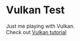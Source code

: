 # Vulkan Test
Just me playing with Vulkan.  
Check out [Vulkan tutorial](https://vulkan-tutorial.com)